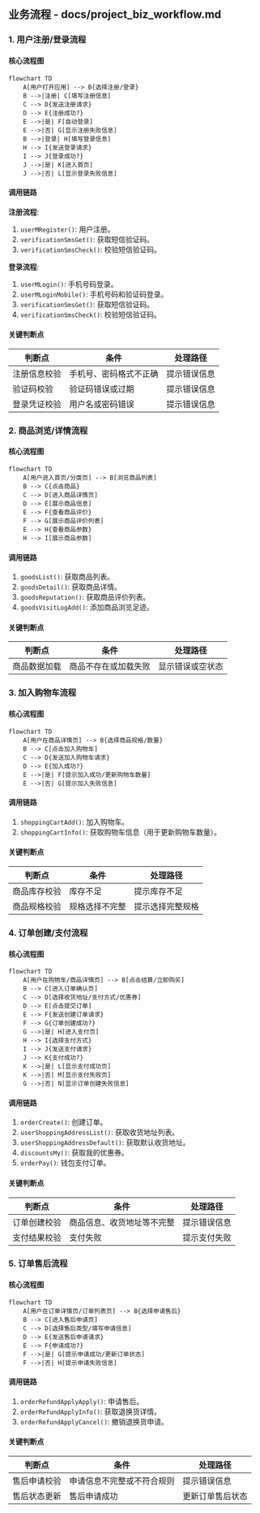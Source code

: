 ## 业务流程 - docs/project_biz_workflow.md

### 1. 用户注册/登录流程

#### 核心流程图

```mermaid
flowchart TD
    A[用户打开应用] --> B{选择注册/登录}
    B -->|注册| C[填写注册信息]
    C --> D{发送注册请求}
    D --> E{注册成功?}
    E -->|是| F[自动登录]
    E -->|否| G[显示注册失败信息]
    B -->|登录| H[填写登录信息]
    H --> I{发送登录请求}
    I --> J{登录成功?}
    J -->|是| K[进入首页]
    J -->|否| L[显示登录失败信息]
```

#### 调用链路

**注册流程**:

1.  `userMRegister()`: 用户注册。
2.  `verificationSmsGet()`: 获取短信验证码。
3.  `verificationSmsCheck()`: 校验短信验证码。

**登录流程**:

1.  `userMLogin()`: 手机号码登录。
2.  `userMLoginMobile()`: 手机号码和验证码登录。
3.  `verificationSmsGet()`: 获取短信验证码。
4.  `verificationSmsCheck()`: 校验短信验证码。

#### 关键判断点

| 判断点       | 条件                   | 处理路径     |
| ------------ | ---------------------- | ------------ |
| 注册信息校验 | 手机号、密码格式不正确 | 提示错误信息 |
| 验证码校验   | 验证码错误或过期       | 提示错误信息 |
| 登录凭证校验 | 用户名或密码错误       | 提示错误信息 |

### 2. 商品浏览/详情流程

#### 核心流程图

```mermaid
flowchart TD
    A[用户进入首页/分类页] --> B[浏览商品列表]
    B --> C{点击商品}
    C --> D[进入商品详情页]
    D --> E[展示商品信息]
    E --> F{查看商品评价}
    F --> G[展示商品评价列表]
    E --> H{查看商品参数}
    H --> I[展示商品参数]
```

#### 调用链路

1.  `goodsList()`: 获取商品列表。
2.  `goodsDetail()`: 获取商品详情。
3.  `goodsReputation()`: 获取商品评价列表。
4.  `goodsVisitLogAdd()`: 添加商品浏览足迹。

#### 关键判断点

| 判断点       | 条件                 | 处理路径         |
| ------------ | -------------------- | ---------------- |
| 商品数据加载 | 商品不存在或加载失败 | 显示错误或空状态 |

### 3. 加入购物车流程

#### 核心流程图

```mermaid
flowchart TD
    A[用户在商品详情页] --> B{选择商品规格/数量}
    B --> C[点击加入购物车]
    C --> D{发送加入购物车请求}
    D --> E{加入成功?}
    E -->|是| F[提示加入成功/更新购物车数量]
    E -->|否| G[提示加入失败信息]
```

#### 调用链路

1.  `shoppingCartAdd()`: 加入购物车。
2.  `shoppingCartInfo()`: 获取购物车信息（用于更新购物车数量）。

#### 关键判断点

| 判断点       | 条件           | 处理路径         |
| ------------ | -------------- | ---------------- |
| 商品库存校验 | 库存不足       | 提示库存不足     |
| 商品规格校验 | 规格选择不完整 | 提示选择完整规格 |

### 4. 订单创建/支付流程

#### 核心流程图

```mermaid
flowchart TD
    A[用户在购物车/商品详情页] --> B[点击结算/立即购买]
    B --> C[进入订单确认页]
    C --> D[选择收货地址/支付方式/优惠券]
    D --> E[点击提交订单]
    E --> F{发送创建订单请求}
    F --> G{订单创建成功?}
    G -->|是| H[进入支付页]
    H --> I{选择支付方式}
    I --> J{发送支付请求}
    J --> K{支付成功?}
    K -->|是| L[显示支付成功页]
    K -->|否| M[显示支付失败页]
    G -->|否| N[显示订单创建失败信息]
```

#### 调用链路

1.  `orderCreate()`: 创建订单。
2.  `userShoppingAddressList()`: 获取收货地址列表。
3.  `userShoppingAddressDefault()`: 获取默认收货地址。
4.  `discountsMy()`: 获取我的优惠券。
5.  `orderPay()`: 钱包支付订单。

#### 关键判断点

| 判断点       | 条件                       | 处理路径     |
| ------------ | -------------------------- | ------------ |
| 订单创建校验 | 商品信息、收货地址等不完整 | 提示错误信息 |
| 支付结果校验 | 支付失败                   | 提示支付失败 |

### 5. 订单售后流程

#### 核心流程图

```mermaid
flowchart TD
    A[用户在订单详情页/订单列表页] --> B{选择申请售后}
    B --> C[进入售后申请页]
    C --> D[选择售后类型/填写申请信息]
    D --> E{发送售后申请请求}
    E --> F{申请成功?}
    F -->|是| G[提示申请成功/更新订单状态]
    F -->|否| H[提示申请失败信息]
```

#### 调用链路

1.  `orderRefundApplyApply()`: 申请售后。
2.  `orderRefundApplyInfo()`: 获取退换货详情。
3.  `orderRefundApplyCancel()`: 撤销退换货申请。

#### 关键判断点

| 判断点       | 条件                       | 处理路径         |
| ------------ | -------------------------- | ---------------- |
| 售后申请校验 | 申请信息不完整或不符合规则 | 提示错误信息     |
| 售后状态更新 | 售后申请成功               | 更新订单售后状态 |
